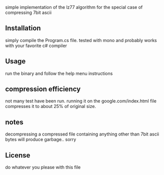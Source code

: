 simple implementation of the lz77 algorithm for the special case of compressing 7bit ascii

## Installation

simply compile the Program.cs file. tested with mono and probably works with your favorite c# compiler

## Usage

run the binary and follow the help menu instructions

## compression efficiency

not many test have been run. running it on the google.com/index.html file compresses it to about 25% of original size.

## notes

decompressing a compressed file containing anything other than 7bit ascii bytes will produce garbage.. sorry

## License
do whatever you please with this file
